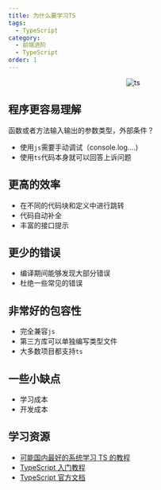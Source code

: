 ```yaml
---
title: 为什么要学习TS
tags:
  - TypeScript
category:
  - 前端进阶
  - TypeScript
order: 1
---
```


<center>

![ts](https://www.runoob.com/wp-content/uploads/2019/01/typescript-logo.jpg)

</center>

## 程序更容易理解

函数或者方法输入输出的参数类型，外部条件？

- 使用`js`需要手动调试（console.log....)
- 使用`ts`代码本身就可以回答上诉问题

## 更高的效率

- 在不同的代码块和定义中进行跳转
- 代码自动补全
- 丰富的接口提示

## 更少的错误

- 编译期间能够发现大部分错误
- 杜绝一些常见的错误

## 非常好的包容性

- 完全兼容`js`
- 第三方库可以单独编写类型文件
- 大多数项目都支持`ts`

## 一些小缺点

- 学习成本
- 开发成本

## 学习资源

- [可能国内最好的系统学习 TS 的教程](https://yayujs.com/)
- [TypeScript 入门教程](https://ts.xcatliu.com/introduction/what-is-typescript.html)
- [TypeScript 官方文档](https://www.typescriptlang.org/docs/)
